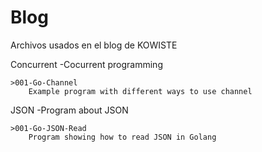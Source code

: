 # Blog
Archivos usados en el blog de KOWISTE

Concurrent
    -Cocurrent programming

    >001-Go-Channel
        Example program with different ways to use channel 

JSON
    -Program about JSON

    >001-Go-JSON-Read
        Program showing how to read JSON in Golang

